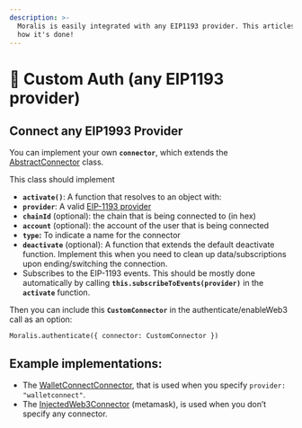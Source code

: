 ```yaml
---
description: >-
  Moralis is easily integrated with any EIP1193 provider. This articles explains
  how it's done!
---
```


# 🤖 Custom Auth (any EIP1193 provider)

## Connect any EIP1993 Provider

You can implement your own **`connector`**, which extends the [AbstractConnector](https://github.com/MoralisWeb3/Moralis-JS-SDK/blob/main/src/Web3Connector/AbstractWeb3Connector.js) class.

This class should implement

* **`activate()`**: A function that resolves to an object with:
* **`provider`**: A valid [EIP-1193 provider](https://eips.ethereum.org/EIPS/eip-1193)
* **`chainId`** (optional): the chain that is being connected to (in hex)
* **`account`** (optional): the account of the user that is being connected
* **`type`:** To indicate a name for the connector
* **`deactivate`** (optional): A function that extends the default deactivate function. Implement this when you need to clean up data/subscriptions upon ending/switching the connection.
* Subscribes to the EIP-1193 events. This should be mostly done automatically by calling **`this.subscribeToEvents(provider)`** in the **`activate`** function.

Then you can include this **`CustomConnector`** in the authenticate/enableWeb3 call as an option:

```
Moralis.authenticate({ connector: CustomConnector })
```

## Example implementations:

* The [WalletConnectConnector](https://github.com/MoralisWeb3/Moralis-JS-SDK/blob/main/src/Web3Connector/WalletConnectWeb3Connector.js), that is used when you specify `provider: "walletconnect"`.
* The [InjectedWeb3Connector](https://github.com/MoralisWeb3/Moralis-JS-SDK/blob/main/src/Web3Connector/InjectedWeb3Connector.js) (metamask), is used when you don’t specify any connector.
